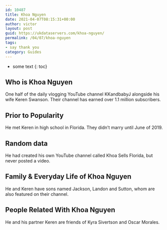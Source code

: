 ```yaml
---
id: 10487
title: Khoa Nguyen
date: 2021-04-07T08:15:31+00:00
author: victor
layout: post
guid: https://ukdataservers.com/khoa-nguyen/
permalink: /04/07/khoa-nguyen
tags:
- say thank you
category: Guides
---
```


* some text
{: toc}


## Who is Khoa Nguyen



One half of the daily vlogging YouTube channel KKandbabyJ alongside his wife Keren Swanson. Their channel has earned over 1.1 million subscribers. 

                
                
                
## Prior to Popularity



He met Keren in high school in Florida. They didn&#8217;t marry until June of 2019.

                
                
                
## Random data



He had created his own YouTube channel called Khoa Sells Florida, but never posted a video. 

                
                
                
## Family & Everyday Life of Khoa Nguyen



He and Keren have sons named Jackson, Landon and Sutton, whom are also featured on their channel. 

                
                
                
## People Related With Khoa Nguyen



He and his partner Keren are friends of Kyra Sivertson and Oscar Morales. 

                
              
            
          
          
          